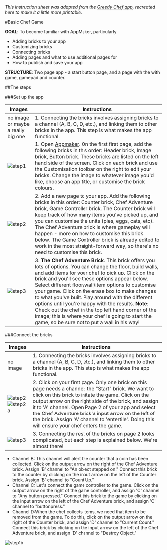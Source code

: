_This instruction sheet was adapted from the [Greedy Chef app](https://mcbeckster.makes.org/thimble/NTc4NjgzMTM2/chef-adventure-game), recreated here to make it a little more printable._

#Basic Chef Game

**GOAL**: To become familiar with AppMaker, particularly
* Adding bricks to your app
* Customizing bricks
* Connecting bricks
* Adding pages and what to use additional pages for
* How to publish and save your app

**STRUCTURE**: Two page app - a start button page, and a page with the with game, gamepad and counter. 

##The steps

###Set up the app

Images        | Instructions
------------- | -----------------
no image or maybe a really big one | 1. Connecting the bricks involves assigning bricks to a channel (A, B, C, D, etc.), and linking them to other bricks in the app. This step is what makes the app functional.
![step1](http://i.imgur.com/6cDoJ1S.png) | 1. Open [Appmaker](https://apps.webmaker.org/designer). On the first first page, add the following bricks in this order: Header brick, Image brick, Button brick. These bricks are listed on the left hand side of the screen. Click on each brick and use the Customisation toolbar on the right to edit your bricks. Change the image to whatever image you'd like, choose an app title, or customise the brick colours. 
![step2](http://i.imgur.com/ZWImSnL.png) | 2. Add a new page to your app. Add the following bricks in this order: Counter brick, Chef Adventure brick, Game Controller brick. The Counter brick will keep track of how many items you've picked up, and you can customise the units (pies, eggs, cats, etc). The Chef Adventure brick is where gameplay will happen - more on how to customise this brick below. The Game Controller brick is already edited to work in the most straight-forward way, so there's no need to customise this brick.
![step3](http://i.imgur.com/lSsLlRe.png) | 3. **The Chef Adventure Brick**. This brick offers you lots of options. You can change the floor, build walls, and add items for your chef to pick up. Click on the brick and you'll see these options appear below. Select different floor/wall/item options to customise your game. Click on the erase box to make changes to what you've built. Play around with the different options until you're happy with the results. **Note**: Check out the chef in the top left hand corner of the image; this is where your chef is going to start the game, so be sure not to put a wall in his way!

###Connect the bricks

Images        | Instructions
------------- | -----------------
no image | 1. Connecting the bricks involves assigning bricks to a channel (A, B, C, D, etc.), and linking them to other bricks in the app. This step is what makes the app functional.
![step2](http://i.imgur.com/DFhmwIc.png) ![step2a](http://i.imgur.com/YMKeIgj.png?1) | 2. Click on your first page. Only one brick on this page needs a channel: the "Start" brick. We want to click on this brick to initate the game. Click on the output arrow on the right side of the brick, and assign it to 'A' channel. Open Page 2 of your app and select the Chef Adventure brick's input arrow on the left of the brick. Assign 'A' channel to 'entertile'. Doing this will ensure your chef enters the game.
![step3](http://i.imgur.com/k495d0Z.png) | 3. Connecting the rest of the bricks on page 2 looks complicated, but each step is explained below. We're almost there!
* Channel B: This channel will alert the counter that a coin has been collected. Click on the output arrow on the right of the Chef Adventure brick. Assign 'B' channel to "An object stepped on." Connect this brick to the counter by clicking on the input arrow on the left of the Counter brick. Assign 'B' channel to "Count Up."
* Channel C: Let's connect the game controller to the game. Click on the output arrow on the right of the game controller, and assign 'C' channel to "Any button pressed." Connect this brick to the game by clicking on the input arrow on the left of the Chef Adventure brick, and assign 'C' channel to "buttonpress."
* Channel D:When the chef collects items, we need that item to be removed from the game. To do this, click on the output arrow on the right of the Counter brick, and assign 'D' channel to "Current Count." Connect this brick by clicking on the input arrow on the left of the Chef Adventure brick, and assign 'D' channel to "Destroy Object."


![step1b](http://i.imgur.com/EpQEuQw.png) 
 